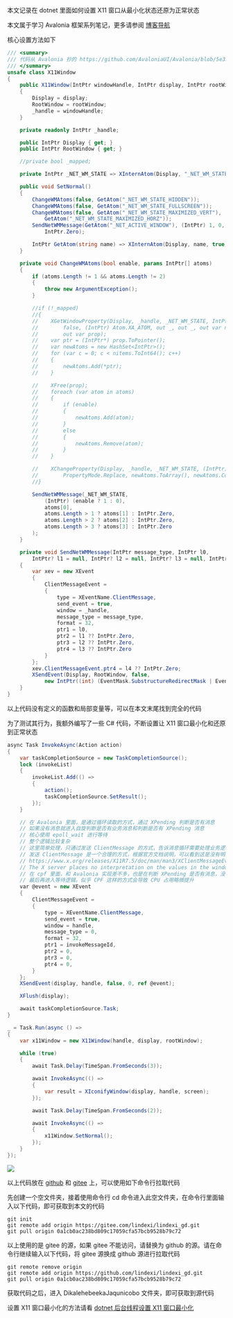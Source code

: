 本文记录在 dotnet 里面如何设置 X11 窗口从最小化状态还原为正常状态

<!--more-->


<!-- CreateTime:2024/05/17 07:23:45 -->

<!-- 发布 -->
<!-- 博客 -->

本文属于学习 Avalonia 框架系列笔记，更多请参阅 [博客导航](https://blog.lindexi.com/post/%E5%8D%9A%E5%AE%A2%E5%AF%BC%E8%88%AA.html )

核心设置方法如下

```csharp
/// <summary>
/// 代码从 Avalonia 抄的 https://github.com/AvaloniaUI/Avalonia/blob/5e323b8fb1e2ca36550ca6fe678e487ff936d8bf/src/Avalonia.X11/X11Window.cs#L692
/// </summary>
unsafe class X11Window
{
    public X11Window(IntPtr windowHandle, IntPtr display, IntPtr rootWindow)
    {
        Display = display;
        RootWindow = rootWindow;
        _handle = windowHandle;
    }

    private readonly IntPtr _handle;

    public IntPtr Display { get; }
    public IntPtr RootWindow { get; }

    //private bool _mapped;

    private IntPtr _NET_WM_STATE => XInternAtom(Display, "_NET_WM_STATE", true);

    public void SetNormal()
    {
        ChangeWMAtoms(false, GetAtom("_NET_WM_STATE_HIDDEN"));
        ChangeWMAtoms(false, GetAtom("_NET_WM_STATE_FULLSCREEN"));
        ChangeWMAtoms(false, GetAtom("_NET_WM_STATE_MAXIMIZED_VERT"),
            GetAtom("_NET_WM_STATE_MAXIMIZED_HORZ"));
        SendNetWMMessage(GetAtom("_NET_ACTIVE_WINDOW"), (IntPtr) 1, 0,
            IntPtr.Zero);

        IntPtr GetAtom(string name) => XInternAtom(Display, name, true);
    }

    private void ChangeWMAtoms(bool enable, params IntPtr[] atoms)
    {
        if (atoms.Length != 1 && atoms.Length != 2)
        {
            throw new ArgumentException();
        }

        //if (!_mapped)
        //{
        //    XGetWindowProperty(Display, _handle, _NET_WM_STATE, IntPtr.Zero, new IntPtr(256),
        //        false, (IntPtr) Atom.XA_ATOM, out _, out _, out var nitems, out _,
        //        out var prop);
        //    var ptr = (IntPtr*) prop.ToPointer();
        //    var newAtoms = new HashSet<IntPtr>();
        //    for (var c = 0; c < nitems.ToInt64(); c++)
        //    {
        //        newAtoms.Add(*ptr);
        //    }

        //    XFree(prop);
        //    foreach (var atom in atoms)
        //    {
        //        if (enable)
        //        {
        //            newAtoms.Add(atom);
        //        }
        //        else
        //        {
        //            newAtoms.Remove(atom);
        //        }
        //    }

        //    XChangeProperty(Display, _handle, _NET_WM_STATE, (IntPtr) Atom.XA_ATOM, 32,
        //        PropertyMode.Replace, newAtoms.ToArray(), newAtoms.Count);
        //}

        SendNetWMMessage(_NET_WM_STATE,
            (IntPtr) (enable ? 1 : 0),
            atoms[0],
            atoms.Length > 1 ? atoms[1] : IntPtr.Zero,
            atoms.Length > 2 ? atoms[2] : IntPtr.Zero,
            atoms.Length > 3 ? atoms[3] : IntPtr.Zero
        );
    }

    private void SendNetWMMessage(IntPtr message_type, IntPtr l0,
        IntPtr? l1 = null, IntPtr? l2 = null, IntPtr? l3 = null, IntPtr? l4 = null)
    {
        var xev = new XEvent
        {
            ClientMessageEvent =
            {
                type = XEventName.ClientMessage,
                send_event = true,
                window = _handle,
                message_type = message_type,
                format = 32,
                ptr1 = l0,
                ptr2 = l1 ?? IntPtr.Zero,
                ptr3 = l2 ?? IntPtr.Zero,
                ptr4 = l3 ?? IntPtr.Zero
            }
        };
        xev.ClientMessageEvent.ptr4 = l4 ?? IntPtr.Zero;
        XSendEvent(Display, RootWindow, false,
            new IntPtr((int) (EventMask.SubstructureRedirectMask | EventMask.SubstructureNotifyMask)), ref xev);
    }
}
```

以上代码没有定义的函数和局部变量等，可以在本文末尾找到完全的代码

为了测试其行为，我额外编写了一些 C# 代码，不断设置让 X11 窗口最小化和还原到正常状态

```csharp
async Task InvokeAsync(Action action)
{
    var taskCompletionSource = new TaskCompletionSource();
    lock (invokeList)
    {
        invokeList.Add(() =>
        {
            action();
            taskCompletionSource.SetResult();
        });
    }

    // 在 Avalonia 里面，是通过循环读取的方式，通过 XPending 判断是否有消息
    // 如果没有消息就进入自旋判断是否有业务消息和判断是否有 XPending 消息
    // 核心使用 epoll_wait 进行等待
    // 整个逻辑比较复杂
    // 这里简单处理，只通过发送 ClientMessage 的方式，告诉消息循环需要处理业务逻辑
    // 发送 ClientMessage 是一个合理的方式，根据官方文档说明，可以看到这是没有明确定义的
    // https://www.x.org/releases/X11R7.5/doc/man/man3/XClientMessageEvent.3.html
    // The X server places no interpretation on the values in the window, message_type, or data members.
    // 在 cpf 里面，和 Avalonia 实现差不多，也是在判断 XPending 是否有消息，没消息则判断是否有业务逻辑
    // 最后再进入等待逻辑。似乎 CPF 这样的方式会导致 CPU 占用略微提升
    var @event = new XEvent
    {
        ClientMessageEvent =
        {
            type = XEventName.ClientMessage,
            send_event = true,
            window = handle,
            message_type = 0,
            format = 32,
            ptr1 = invokeMessageId,
            ptr2 = 0,
            ptr3 = 0,
            ptr4 = 0,
        }
    };
    XSendEvent(display, handle, false, 0, ref @event);

    XFlush(display);

    await taskCompletionSource.Task;
}

_ = Task.Run(async () =>
{
    var x11Window = new X11Window(handle, display, rootWindow);

    while (true)
    {
        await Task.Delay(TimeSpan.FromSeconds(3));

        await InvokeAsync(() =>
        {
            var result = XIconifyWindow(display, handle, screen);
        });

        await Task.Delay(TimeSpan.FromSeconds(2));

        await InvokeAsync(() =>
        {
            x11Window.SetNormal();
        });
    }
});
```

<!-- ![](image/学习 Avalonia 框架笔记 设置 X11 窗口从最小化状态还原为正常状态/学习 Avalonia 框架笔记 设置 X11 窗口从最小化状态还原为正常状态0.gif) -->
![](https://img2023.cnblogs.com/blog/1080237/202409/1080237-20240915070917376-300435389.gif)

以上代码放在 [github](https://github.com/lindexi/lindexi_gd/tree/0a1cb0ac238bd809c17059cfa57bcb9528b79c72/DikalehebeekaJaqunicobo) 和 [gitee](https://gitee.com/lindexi/lindexi_gd/tree/0a1cb0ac238bd809c17059cfa57bcb9528b79c72/DikalehebeekaJaqunicobo) 上，可以使用如下命令行拉取代码

先创建一个空文件夹，接着使用命令行 cd 命令进入此空文件夹，在命令行里面输入以下代码，即可获取到本文的代码

```
git init
git remote add origin https://gitee.com/lindexi/lindexi_gd.git
git pull origin 0a1cb0ac238bd809c17059cfa57bcb9528b79c72
```

以上使用的是 gitee 的源，如果 gitee 不能访问，请替换为 github 的源。请在命令行继续输入以下代码，将 gitee 源换成 github 源进行拉取代码

```
git remote remove origin
git remote add origin https://github.com/lindexi/lindexi_gd.git
git pull origin 0a1cb0ac238bd809c17059cfa57bcb9528b79c72
```

获取代码之后，进入 DikalehebeekaJaqunicobo 文件夹，即可获取到源代码

设置 X11 窗口最小化的方法请看 [dotnet 后台线程设置 X11 窗口最小化](https://blog.lindexi.com/post/dotnet-%E5%90%8E%E5%8F%B0%E7%BA%BF%E7%A8%8B%E8%AE%BE%E7%BD%AE-X11-%E7%AA%97%E5%8F%A3%E6%9C%80%E5%B0%8F%E5%8C%96.html )
<!-- [dotnet 后台线程设置 X11 窗口最小化 - lindexi - 博客园](https://www.cnblogs.com/lindexi/p/18192610 ) -->
